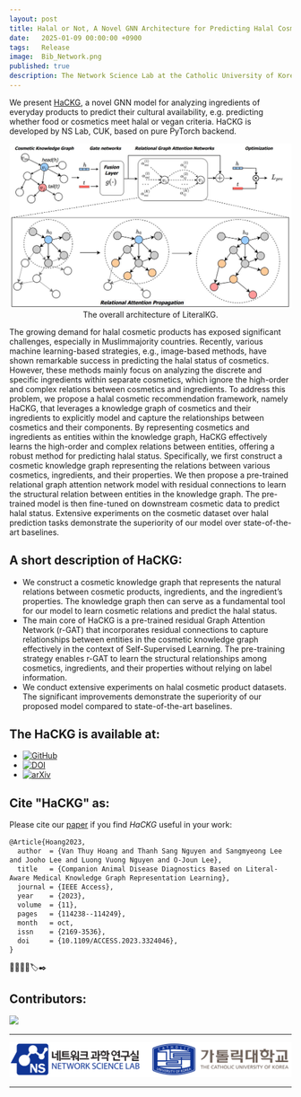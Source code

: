 ```yaml
---
layout: post
title: Halal or Not, A Novel GNN Architecture for Predicting Halal Cosmetics based on Knowledge Graphs
date:   2025-01-09 00:00:00 +0900
tags:   Release
image:  Bib_Network.png
published: true
description: The Network Science Lab at the Catholic University of Korea releases Halal or Not (HaCKG), a novel Attributed Knowledge Graph Completion Model for Predicting Halal Cosmetics based on Knowledge Graphs.
---
```


We present [HaCKG](https://github.com/NSLab-CUK/Halal-or-Not), a novel GNN model for analyzing ingredients of everyday products to predict their cultural availability, e.g. predicting whether food or cosmetics meet halal or vegan criteria. HaCKG is developed by NS Lab, CUK, based on pure PyTorch backend.

<p align="center">
  <img src="/images/HaCKG.jpg" alt="LiteralKG Architecture" width="800">
  <br>
  <b></b> The overall architecture of LiteralKG.
</p>

The growing demand for halal cosmetic products has exposed significant challenges, especially in Muslimmajority countries. Recently, various machine learning-based strategies, e.g., image-based methods, have shown remarkable success in predicting the halal status of cosmetics. However, these methods mainly focus on analyzing the discrete and specific ingredients within separate cosmetics, which ignore the high-order and complex relations between cosmetics and ingredients. To address this problem, we propose a halal cosmetic recommendation framework, namely HaCKG, that leverages a knowledge graph of cosmetics and their ingredients to explicitly model and capture the relationships between cosmetics and their components. By representing cosmetics and ingredients as entities within the knowledge graph, HaCKG effectively learns the high-order and complex relations between entities, offering a robust method for predicting halal status. Specifically, we first construct a cosmetic knowledge graph representing the relations between various cosmetics, ingredients, and their properties. We then propose a pre-trained relational graph attention network model with residual connections to learn the structural relation between entities in the knowledge graph. The pre-trained model is then fine-tuned on downstream cosmetic data to predict halal status. Extensive experiments on the cosmetic dataset over halal prediction tasks demonstrate the superiority of our model over state-of-the-art baselines.

## A short description of **HaCKG**:

- We construct a cosmetic knowledge graph that represents the natural relations between cosmetic products, ingredients, and the ingredient’s properties. The knowledge graph then can serve as a fundamental tool for our model to learn cosmetic relations and predict the halal status.
- The main core of HaCKG is a pre-trained residual Graph Attention Network (r-GAT) that incorporates residual connections to capture relationships between entities in the cosmetic knowledge graph effectively in the context of Self-Supervised Learning. The pre-training strategy enables r-GAT to learn the structural relationships among cosmetics, ingredients, and their properties without relying on label information.
- We conduct extensive experiments on halal cosmetic product datasets. The significant improvements demonstrate the superiority of our proposed model compared to state-of-the-art baselines.

## The **HaCKG** is available at:
* [![GitHub](https://img.shields.io/badge/GitHub-Data%20&%20Code-9B9B9B?style=flat-square&logo=GitHub)](https://github.com/NSLab-CUK/Halal-or-Not)
* [![DOI](http://img.shields.io/:DOI-10.1109/ACCESS.2023.3324046-FAB70C?style=flat-square&logo=doi)](https://doi.org/10.1109/ACCESS.2023.3324046)
* [![arXiv](https://img.shields.io/badge/arXiv-2309.03219-b31b1b?style=flat-square&logo=arxiv&logoColor=red)](https://arxiv.org/abs/2309.03219)


## Cite "**HaCKG**" as:

Please cite our [paper](https://ieeexplore.ieee.org/abstract/document/10283810) if you find *HaCKG* useful in your work:
```
@Article{Hoang2023,
  author  = {Van Thuy Hoang and Thanh Sang Nguyen and Sangmyeong Lee and Jooho Lee and Luong Vuong Nguyen and O-Joun Lee},
  title   = {Companion Animal Disease Diagnostics Based on Literal-Aware Medical Knowledge Graph Representation Learning},
  journal = {IEEE Access},
  year    = {2023},
  volume  = {11},
  pages   = {114238--114249},
  month   = oct,
  issn    = {2169-3536},
  doi     = {10.1109/ACCESS.2023.3324046},
}
```

:page_facing_up::woman_technologist::bookmark_tabs::label::black_nib:	

## Contributors: 

<a href="https://github.com/NSLab-CUK/LiteralKG/graphs/contributors">
  <img src="https://contrib.rocks/image?repo=NSLab-CUK/LiteralKG" />
</a>

***

<a href="https://nslab-cuk.github.io/"><img src="https://github.com/NSLab-CUK/NSLab-CUK/raw/main/Logo_Dual_Wide.png"/></a>

***


